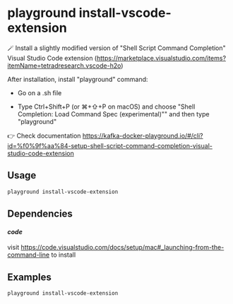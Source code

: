 # playground install-vscode-extension

🪄 Install a slightly modified version of "Shell Script Command Completion" Visual Studio Code extension (https://marketplace.visualstudio.com/items?itemName=tetradresearch.vscode-h2o)  
  
After installation, install "playground" command:  
  
* Go on a .sh file  
  
* Type Ctrl+Shift+P (or ⌘+⇧+P on macOS) and choose "Shell Completion: Load Command Spec (experimental)"" and then type "playground"  
  
👉 Check documentation https://kafka-docker-playground.io/#/cli?id=%f0%9f%aa%84-setup-shell-script-command-completion-visual-studio-code-extension

## Usage

```bash
playground install-vscode-extension
```

## Dependencies

#### *code*

visit https://code.visualstudio.com/docs/setup/mac#_launching-from-the-command-line to install

## Examples

```bash
playground install-vscode-extension
```


